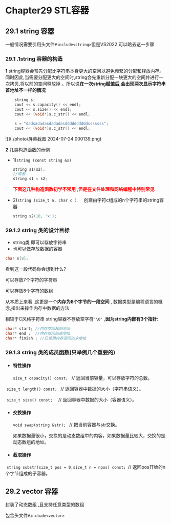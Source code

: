 





# Chapter29 STL容器



## 29.1 string 容器

一般情况需要引用头文件`#include<string>`但是VS2022 可以略去这一步骤



### 29.1 .1string 容器的构造

**1**  string容器会预先分配比字符串本身更大的空间以避免频繁的分配和释放内存。同时因此,当需要分配更大的空间时,string会先重新分配一块更大的空间并进行一次拷贝,将以前的空间释放掉 。所以说**在一次string赋值后,会出现两次显示字符串首地址不一样的情况**

```c++
	string s;
	cout << s.capacity() << endl;
	cout << s.size() << endl;
	cout << (void*)s.c_str() << endl;

	s = "dadsadadasdadadasddddddddddsssssss";
	cout << (void*)s.c_str() << endl;
```

![](./photo/屏幕截图 2024-07-24 000139.png)

**2**  几类构造函数的示例

- 1)`string (const string &s)`

  ```c++
  string s1(s2);
  //或者
  string s1 = s2;
  ```

  <font color = red >**下面这几种构造函数初学不常用 ,但是在文件处理和网络编程中特别常见**</font>

- 2)`string (size_t n, char c )   `创建由字符c组成的n个字符串的string容器

  ```c++
  string s2(10, 'x');
  ```




###   29.1.2 string 类的设计目标

- string类 即可以存放字符串
- 也可以做存放数据的容器

```c++
char s[8];
```

看到这一段代码你会想到什么?

可以存放7个字符的字符串

可以存放8个字符的数组

从本质上来看 ,这更是一个**内存为8个字节的一段空间** , 数据类型是编程语言的概念,指出来操作内存中数据的方法



相较于C风格字符串 string容器不存放空字符`'\0'` ,**因为string内部有3个指针:**

```c++
char* start; //内存空间起始地址
char* end ;  //内存空间结束地址
char* finish ; //已使用内存空间的末地址
```



### 29.1.3 string 类的成员函数(只举例几个重要的)

- #### 特性操作

  `size_t capacity() const; `  // 返回当前容量，可以存放字符的总数。

​       `size_t length() const; `  // 返回容器中数据的大小（字符串语义）。

​       ` size_t size() const;   `  // 返回容器中数据的大小（容器语义）。


- #### 交换操作

  `void swap(string &str); ` // 把当前容器与str交换。

  如果数据量很小，交换的是动态数组中的内容，如果数据量比较大，交换的是动态数组的地址。

- #### 截取操作

​		`string substr(size_t pos = 0,size_t n = npos) const; `// 返回pos开始的n个字节组成的子容器。



## 29.2 vector 容器

封装了动态数组 ,且支持任意类型的数组

包含头文件`#include<vector>`